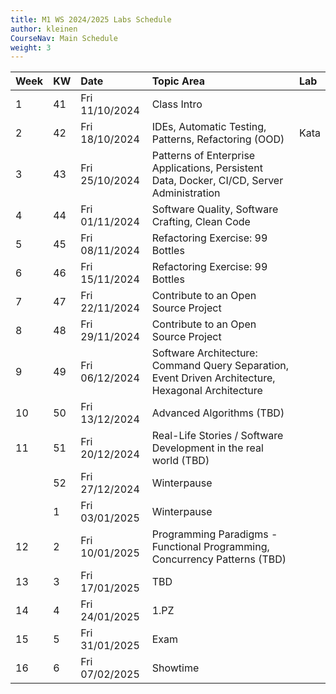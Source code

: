 ```yaml
---
title: M1 WS 2024/2025 Labs Schedule
author: kleinen
CourseNav: Main Schedule
weight: 3
---
```

| Week | KW  | Date           | Topic Area                                                                                         | Lab |
| :--- | :-- | :------------- | :------------------------------------------------------------------------------------------------- | :-- |
| 1    | 41  | Fri 11/10/2024 | Class Intro                                                                                        |     |
| 2    | 42  | Fri 18/10/2024 | IDEs, Automatic Testing, Patterns, Refactoring (OOD)                                               | Kata    |
| 3    | 43  | Fri 25/10/2024 | Patterns of Enterprise Applications, Persistent Data, Docker, CI/CD, Server Administration         |     |
| 4    | 44  | Fri 01/11/2024 | Software Quality, Software Crafting, Clean Code                                                    |     |
| 5    | 45  | Fri 08/11/2024 | Refactoring Exercise: 99 Bottles                                                                   |     |
| 6    | 46  | Fri 15/11/2024 | Refactoring Exercise: 99 Bottles                                                                   |     |
| 7    | 47  | Fri 22/11/2024 | Contribute to an Open Source Project                                                               |     |
| 8    | 48  | Fri 29/11/2024 | Contribute to an Open Source Project                                                               |     |
| 9    | 49  | Fri 06/12/2024 | Software Architecture: Command Query Separation, Event Driven Architecture, Hexagonal Architecture |     |
| 10   | 50  | Fri 13/12/2024 | Advanced Algorithms (TBD)                                                                          |     |
| 11   | 51  | Fri 20/12/2024 | Real-Life Stories / Software Development in the real world (TBD)                                   |     |
|      | 52  | Fri 27/12/2024 | Winterpause                                                                                        |     |
|      | 1   | Fri 03/01/2025 | Winterpause                                                                                        |     |
| 12   | 2   | Fri 10/01/2025 | Programming Paradigms - Functional Programming, Concurrency Patterns (TBD)                         |     |
| 13   | 3   | Fri 17/01/2025 | TBD                                                                                                |     |
| 14   | 4   | Fri 24/01/2025 | 1.PZ                                                                                               |     |
| 15   | 5   | Fri 31/01/2025 | Exam                                                                                               |     |
| 16   | 6   | Fri 07/02/2025 | Showtime                                                                                           |     |

